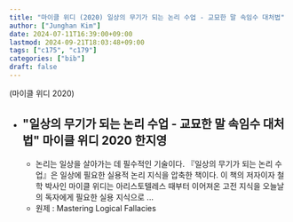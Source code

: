 ```yaml
---
title: "마이클 위디 (2020) 일상의 무기가 되는 논리 수업 - 교묘한 말 속임수 대처법"
author: ["Junghan Kim"]
date: 2024-07-11T16:39:00+09:00
lastmod: 2024-09-21T18:03:48+09:00
tags: ["c175", "c179"]
categories: ["bib"]
draft: false
---
```


(마이클 위디 2020)

-   "일상의 무기가 되는 논리 수업 - 교묘한 말 속임수 대처법" 마이클 위디 2020 한지영
    -

    -   논리는 일상을 살아가는 데 필수적인 기술이다. 『일상의 무기가 되는 논리 수업』은 일상에 필요한 실용적 논리 지식을 압축한 책이다. 이 책의 저자이자 철학 박사인 마이클 위디는 아리스토텔레스 때부터 이어져온 고전 지식을 오늘날의 독자에게 필요한 실용 지식으로 ...
    -   원제 : Mastering Logical Fallacies
